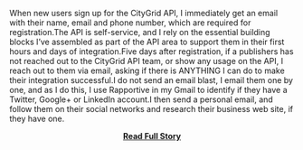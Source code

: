 <p>When new users sign up for the CityGrid API, I immediately get an email with their name, email and phone number, which are required for registration.The API is self-service, and I rely on the essential building blocks I&rsquo;ve assembled as part of the API area to support them in their first hours and days of integration.Five days after registration, if a publishers has not reached out to the CityGrid API team, or show any usage on the API, I reach out to them via email, asking if there is ANYTHING I can do to make their integration successful.I do not send an email blast, I email them one by one, and as I do this, I use Rapportive in my Gmail to identify if they have a Twitter, Google+ or LinkedIn account.I then send a personal email, and follow them on their social networks and research their business web site, if they have one.</p>
<center><p><a href="http://www.apievangelist.com/2012/02/26/role-of-social-media-in-managing-an-api-ecosystem/" style='padding:25px; font-sze:18px; font-weight: bold;'>Read Full Story</a></p></center>
